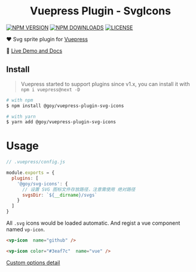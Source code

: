 <h1 style="text-align: center;">Vuepress Plugin - SvgIcons</h1>

[![NPM VERSION](https://img.shields.io/npm/v/@goy/vuepress-plugin-svg-icons.svg)](https://www.npmjs.com/package/@goy/vuepress-plugin-svg-icons)
[![NPM DOWNLOADS](https://img.shields.io/npm/dy/@goy/vuepress-plugin-svg-icons.svg)](https://www.npmjs.com/package/@goy/vuepress-plugin-svg-icons)
[![LICENSE](https://img.shields.io/github/license/ntntq/vuepress-plugin-svg-icons.svg)](https://github.com/ntnyq/vuepress-plugin-svg-icons/blob/master/LICENSE)

:heart: Svg sprite plugin for [Vuepress](https://vuepress.vuejs.org)

:book: [Live Demo and Docs](https://vp-icon.goyfe.com)

## Install

> Vuepress started to support plugins since v1.x, you can install it with `npm i vuepress@next -D`

``` bash
# with npm
$ npm install @goy/vuepress-plugin-svg-icons

# with yarn
$ yarn add @goy/vuepress-plugin-svg-icons
```

# Usage

``` js
// .vuepress/config.js

module.exports = {
  plugins: [
    '@goy/svg-icons': {
      // 设置 SVG 图标文件存放路径，注意需使用 绝对路径
      svgsDir: `${__dirname}/svgs`
    }
  ]
}
```

All `.svg` icons would be loaded automatic. And regist a vue component named `vp-icon`.

``` markdown
<vp-icon  name="github" />

<vp-icon color="#3eaf7c"  name="vue" />
```

[Custom options detail](https://vp-icon.goyfe.com/guide)
